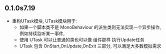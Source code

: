 ﻿## 0.1.0s7.19
- 重构UTask模块, UTask模块用于:
    - 如果一个脚本类不是 MonoBehaviour 的派生类则无法实现一个异步操作, 例如持续监听某一事件,
    - 使用 UTask 可以让普通的类也可以像 组件那样 执行Update任务
    - UTask 包含 OnStart,OnUpdate,OnExit 三部分, 可以满足大多数模拟需求